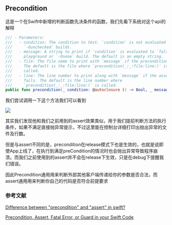## Precondition

这是一个在Swift中新增的判断函数先决条件的函数，我们先看下系统对这个api的解释

```swift
/// - Parameters:
///   - condition: The condition to test. `condition` is not evaluated in
///     `-Ounchecked` builds.
///   - message: A string to print if `condition` is evaluated to `false` in a
///     playground or `-Onone` build. The default is an empty string.
///   - file: The file name to print with `message` if the precondition fails.
///     The default is the file where `precondition(_:_:file:line:)` is
///     called.
///   - line: The line number to print along with `message` if the assertion
///     fails. The default is the line number where
///     `precondition(_:_:file:line:)` is called.
public func precondition(_ condition: @autoclosure () -> Bool, _ message: @autoclosure () -> String = String(), file: StaticString = #file, line: UInt = #line)

```

我们尝试调用一下这个方法我们可以看到

![](https://tva1.sinaimg.cn/large/008vxvgGly1h7n0zs1jszj31bg05hwfh.jpg)

其实我们发现他和我们之前用到的assert效果类似，用于我们提前判断方法的执行条件，如果不满足直接抛异常提示，不过这里能在控制台详细打印出抛出异常的文件及行数。

但是与assert不同的是，precondition在release模式下也是生效的，也就是说即使App上线了，在执行到满足preCondition的情况时也会抛出异常导致程序崩溃。而我们之前使用到的assert并不会在release下生效，只是在debug下提醒我们错误。

因此Precondition通用用来判断外部其他客户端传递给你的参数是否合法，而assert通用用来判断你自己的代码是否符合前提要求




### 参考文献
[Difference between "precondition" and "assert" in swift?](https://stackoverflow.com/questions/29673027/difference-between-precondition-and-assert-in-swift)

[Precondition, Assert, Fatal Error, or Guard in your Swift Code](https://stevenpcurtis.medium.com/precondition-assert-fatal-error-or-guard-in-your-swift-code-5f9297658be0)